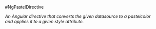 #NgPastelDirective

*An Angular directive that converts the given datasource to a pastelcolor and
applies it to a given style attribute.*

